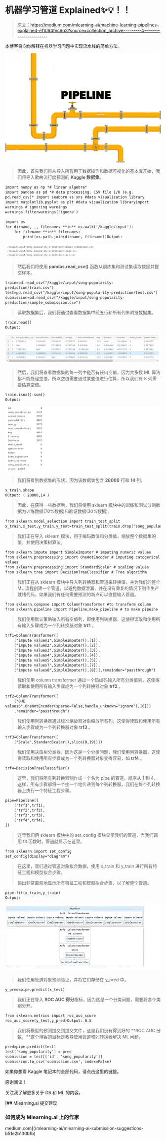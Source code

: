 # 机器学习管道 Explained✨💡！！

> 原文：<https://medium.com/mlearning-ai/machine-learning-pipelines-explained-ef1094fec9b3?source=collection_archive---------4----------------------->

本博客将向你解释在机器学习问题中实现流水线的简单方法。

![](img/a3120624a8eb7a63ae737ba2fcf65bee.png)

> 因此，首先我们将从导入所有用于数据操作和数据可视化的基本库开始，我们将导入歌曲流行度预测的 **Kaggle 数据集**。

```
import numpy as np *# linear algebra*
import pandas as pd *# data processing, CSV file I/O (e.g. pd.read_csv)* import seaborn as sns #data visualization library
import matplotlib.pyplot as plt #data visualization libraryimport warnings # ignoring warnings
warnings.filterwarnings('ignore')

import os
for dirname, _, filenames **in** os.walk('/kaggle/input'):
    for filename **in** filenames:
        print(os.path.join(dirname, filename))Output:
```

![](img/b403d239a53f644a590028be7dc4d256.png)

> 然后我们将使用 **pandas.read_csv()** 函数从训练集和测试集读取数据并提交样本。

```
train=pd.read_csv("/kaggle/input/song-popularity-prediction/train.csv")
test=pd.read_csv("/kaggle/input/song-popularity-prediction/test.csv")
submission=pd.read_csv("/kaggle/input/song-popularity-prediction/sample_submission.csv")
```

> 读取数据集后，我们将通过查看数据集中前五行和所有列来浏览数据集。

```
train.head()
Output:
```

![](img/25c21ab4ff68f4663640fea551bc58df.png)

> 然后，我们将查看数据集的每一列中是否有任何空值，因为大多数 ML 算法都不能处理空值，所以空值需要通过某些值进行估算，所以我们有 8 列需要估算空值。

```
train.isna().sum()
Output:
```

![](img/eb888c12defa27369ddd043f7c2d7a2e.png)

> 我们将看到数据集的形状，因为该数据集包含 **28000** 行和 **14** 列。

```
x_train.shape
Output: ( 28000,14 )
```

> 因此，在获得一些数据后，我们将使用 sklearn 模块中的训练和测试分割数据为训练数据(70%数据)和验证数据(30%数据)。

```
from sklearn.model_selection import train_test_split
x_train,x_test,y_train,y_test=train_test_split(train.drop("song_popularity",axis=1),train["song_popularity"],test_size=0.3,random_state=0)
```

> 我们正在导入 sklearn 模块，用于编码数值和分类值，缩放整个数据集的值，并使用决策树算法。

```
from sklearn.impute import SimpleImputer # imputing numeric values
from sklearn.preprocessing import OneHotEncoder # imputing catogerical values
from sklearn.preprocessing import StandardScaler # scaling values
from sklearn.tree import DecisionTreeClassifier # Tree algorithm
```

> 我们正在从 sklearn 模块中导入列转换器和管道来转换值，并为我们的整个 ML 流程创建一个管道，以避免数据泄漏，并在没有重复的情况下制作生产就绪代码，如果我们有任何需要预测的新点可以直接输入管道。

```
from sklearn.compose import ColumnTransformer #to transform column
from sklearn.pipeline import Pipeline,make_pipeline # to make pipeine
```

> 我们使用默认策略输入所有空值列，即使用列转换器，这使得读取和使用所有输入步骤成为一个列转换器对象 **trf1** 。

```
trf1=ColumnTransformer([
    ("impute values1",SimpleImputer(),[1]),
    ("impute values2",SimpleImputer(),[2]),
    ("impute values3",SimpleImputer(),[3]),
    ("impute values4",SimpleImputer(),[4]),
    ("impute values5",SimpleImputer(),[5]),
    ("impute values7",SimpleImputer(),[7]),
    ("impute values8",SimpleImputer(),[8])],remainder="passthrough")
```

> 我们使用 column transformer 通过一个热编码输入所有分类值列，这使得读取和使用所有输入步骤成为一个列转换器对象 **trf2** 。

```
trf2=ColumnTransformer([
    ("OHE values6",OneHotEncoder(sparse=False,handle_unknown="ignore"),[6])]
    ,remainder="passthrough")
```

> 我们使用列转换器通过标准缩放器对象缩放所有列，这使得读取和使用所有输入步骤成为一个列转换器对象 **trf3** 。

```
trf3=ColumnTransformer([
    ("Scale",StandardScaler(),slice(0,19))])
```

> 我们使用决策树分类器，因为这是一个分类问题，我们使用列转换器，这使得读取和使用所有步骤成为一个列转换器对象变得容易，如 **trf4** 。

```
trf4=DecisionTreeClassifier()
```

> 这里，我们将所有列转换器制作成一个名为 pipe 的管道，顺序从 1 到 4，这样，所有步骤都将一个接一个地传递到每个列转换器，我们在每个列转换器上执行一个特征工程步骤。

```
pipe=Pipeline([
    ('trf1',trf1),
    ('trf2',trf2),
    ('trf3',trf3),
    ('trf4',trf4),
])
```

> 这里我们用 sklearn 模块中的 set_config 模块显示我们的管道，当我们调用 fit 函数时，管道就显示在这里。

```
from sklearn import set_config
set_config(display="diagram")
```

> 在这里，我们通过管道对象拟合数据，使用 x_train 和 y_train 进行所有特征工程和模型拟合步骤。
> 
> 输出非常直观地显示所有特征工程和模型拟合步骤，以了解整个管道。

```
pipe.fit(x_train,y_train)
Output:
```

![](img/6858d0068bba65f7013723a90b00191c.png)

> 我们使用管道对象预测验证，并将它们存储在 y_pred 中。

```
y_pred=pipe.predict(x_test)
```

> 我们正在导入 **ROC AUC 得分**指标，因为这是一个分类问题，需要将各个类别分开。

```
from sklearn.metrics import roc_auc_score 
roc_auc_score(y_test,y_pred)Output: 0.5
```

> 我们将模型的预测提交到提交文件，这里我们没有得到好的 **ROC AUC 分数，**这个博客的目标是教导使用管道和列转换器解决 ML 问题。

```
pred=pipe.predict(test)
test['song_popularity'] = pred
submission = test[['id', 'song_popularity']]
submission.to_csv('submission.csv', index=False)
```

如果你想看 Kaggle 笔记本的全部代码，请点击这里的链接。

感谢阅读！

关注我了解更多关于 DS 和 ML 的内容。

[](/mlearning-ai/mlearning-ai-submission-suggestions-b51e2b130bfb) [## Mlearning.ai 提交建议

### 如何成为 Mlearning.ai 上的作家

medium.com](/mlearning-ai/mlearning-ai-submission-suggestions-b51e2b130bfb)